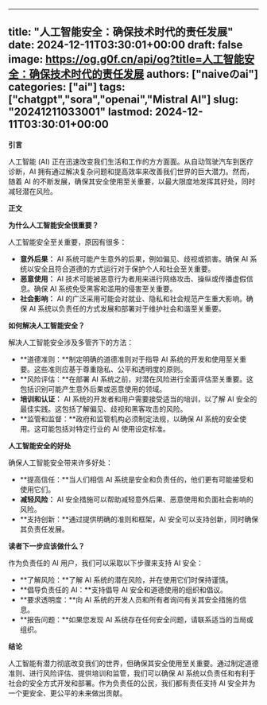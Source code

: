 
---
title: "人工智能安全：确保技术时代的责任发展"
date: 2024-12-11T03:30:01+00:00
draft: false
image: https://og.g0f.cn/api/og?title=人工智能安全：确保技术时代的责任发展
authors: ["naiveのai"]
categories: ["ai"]
tags: ["chatgpt","sora","openai","Mistral AI"]
slug: "20241211033001"
lastmod: 2024-12-11T03:30:01+00:00
---
**引言**

人工智能 (AI) 正在迅速改变我们生活和工作的方方面面。从自动驾驶汽车到医疗诊断，AI 拥有通过解决复杂问题和提高效率来改善我们世界的巨大潜力。然而，随着 AI 的不断发展，确保其安全使用至关重要，以最大限度地发挥其好处，同时减轻潜在风险。

**正文**

**为什么人工智能安全很重要？**

人工智能安全至关重要，原因有很多：

* **意外后果：** AI 系统可能产生意外的后果，例如偏见、歧视或损害。确保 AI 系统以安全且符合道德的方式运行对于保护个人和社会至关重要。
* **恶意使用：** AI 技术可能被恶意行为者用来进行网络攻击、操纵或传播虚假信息。确保 AI 系统免受黑客和滥用的侵害至关重要。
* **社会影响：** AI 的广泛采用可能会对就业、隐私和社会规范产生重大影响。确保 AI 系统以负责任的方式发展和部署对于维护社会和谐至关重要。

**如何解决人工智能安全？**

解决人工智能安全涉及多管齐下的方法：

* **道德准则：**制定明确的道德准则对于指导 AI 系统的开发和使用至关重要。这些准则应基于尊重隐私、公平和透明度的原则。
* **风险评估：**在部署 AI 系统之前，对潜在风险进行全面评估至关重要。这包括识别可能产生意外后果或恶意使用的领域。
* **培训和认证：** AI 系统的开发者和用户需要接受适当的培训，以了解 AI 安全的最佳实践。这包括了解偏见、歧视和黑客攻击的风险。
* **监管和监督：**政府和监管机构必须制定法规，以确保 AI 系统的安全使用。这可能包括对特定行业的 AI 使用设定标准。

**人工智能安全的好处**

确保人工智能安全带来许多好处：

* **提高信任：**当人们相信 AI 系统是安全和负责任的，他们更有可能接受和使用它们。
* **减轻风险：** AI 安全措施可以帮助减轻意外后果、恶意使用和负面社会影响的风险。
* **支持创新：**通过提供明确的准则和框架，AI 安全可以支持创新，同时确保其负责任发展。

**读者下一步应该做什么？**

作为负责任的 AI 用户，我们可以采取以下步骤来支持 AI 安全：

* **了解风险：**了解 AI 系统的潜在风险，并在使用它们时保持谨慎。
* **倡导负责任的 AI：**支持倡导 AI 安全和道德使用的组织和倡议。
* **要求透明度：**向 AI 系统的开发人员和所有者询问有关其安全措施的信息。
* **报告问题：**如果您发现 AI 系统存在任何安全问题，请联系适当的当局或组织。

**结论**

人工智能有潜力彻底改变我们的世界，但确保其安全使用至关重要。通过制定道德准则、进行风险评估、提供培训和监管，我们可以确保 AI 系统以负责任和有利于社会的安全方式开发和部署。作为负责任的公民，我们都有责任支持 AI 安全并为一个更安全、更公平的未来做出贡献。